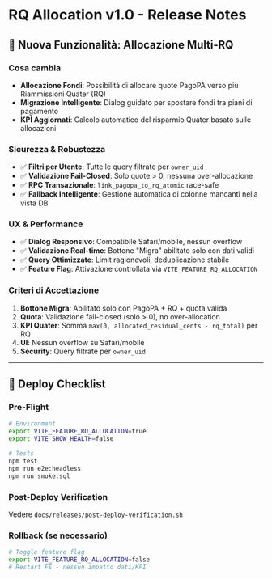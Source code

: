 # RQ Allocation v1.0 - Release Notes

## 🚀 Nuova Funzionalità: Allocazione Multi-RQ

### Cosa cambia
- **Allocazione Fondi**: Possibilità di allocare quote PagoPA verso più Riammissioni Quater (RQ)
- **Migrazione Intelligente**: Dialog guidato per spostare fondi tra piani di pagamento
- **KPI Aggiornati**: Calcolo automatico del risparmio Quater basato sulle allocazioni

### Sicurezza & Robustezza
- ✅ **Filtri per Utente**: Tutte le query filtrate per `owner_uid`
- ✅ **Validazione Fail-Closed**: Solo quote > 0, nessuna over-allocazione
- ✅ **RPC Transazionale**: `link_pagopa_to_rq_atomic` race-safe
- ✅ **Fallback Intelligente**: Gestione automatica di colonne mancanti nella vista DB

### UX & Performance
- ✅ **Dialog Responsivo**: Compatibile Safari/mobile, nessun overflow
- ✅ **Validazione Real-time**: Bottone "Migra" abilitato solo con dati validi
- ✅ **Query Ottimizzate**: Limit ragionevoli, deduplicazione stabile
- ✅ **Feature Flag**: Attivazione controllata via `VITE_FEATURE_RQ_ALLOCATION`

### Criteri di Accettazione
1. **Bottone Migra**: Abilitato solo con PagoPA + RQ + quota valida
2. **Quota**: Validazione fail-closed (solo > 0), no over-allocation
3. **KPI Quater**: Somma `max(0, allocated_residual_cents - rq_total)` per RQ
4. **UI**: Nessun overflow su Safari/mobile
5. **Security**: Query filtrate per `owner_uid`

---

## 🏁 Deploy Checklist

### Pre-Flight
```bash
# Environment
export VITE_FEATURE_RQ_ALLOCATION=true
export VITE_SHOW_HEALTH=false

# Tests
npm test
npm run e2e:headless  
npm run smoke:sql
```

### Post-Deploy Verification
Vedere `docs/releases/post-deploy-verification.sh`

### Rollback (se necessario)
```bash
# Toggle feature flag
export VITE_FEATURE_RQ_ALLOCATION=false
# Restart FE - nessun impatto dati/KPI
```